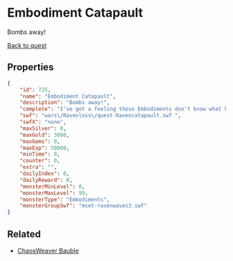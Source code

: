 # Embodiment Catapault

Bombs away!

[Back to quest](../quests.md)

## Properties

```json
{
    "id": 725,
    "name": "Embodiment Catapault",
    "description": "Bombs away!",
    "complete": "I've got a feeling those Embodiments don't know what hit them!",
    "swf": "wars\/Ravenloss\/quest-Ravencatapault.swf ",
    "swfX": "none",
    "maxSilver": 0,
    "maxGold": 3000,
    "maxGems": 0,
    "maxExp": 50000,
    "minTime": 0,
    "counter": 0,
    "extra": "",
    "dailyIndex": 0,
    "dailyReward": 0,
    "monsterMinLevel": 0,
    "monsterMaxLevel": 99,
    "monsterType": "Embodiments",
    "monsterGroupSwf": "mset-ravenwaves3.swf"
}
```

## Related

- [ChaosWeaver Bauble](../items/3712-chaosweaver-bauble.md)

